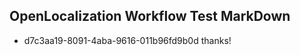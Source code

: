 ## OpenLocalization Workflow Test MarkDown
* d7c3aa19-8091-4aba-9616-011b96fd9b0d thanks!

<!--HONumber=Jul16_HO4-->


